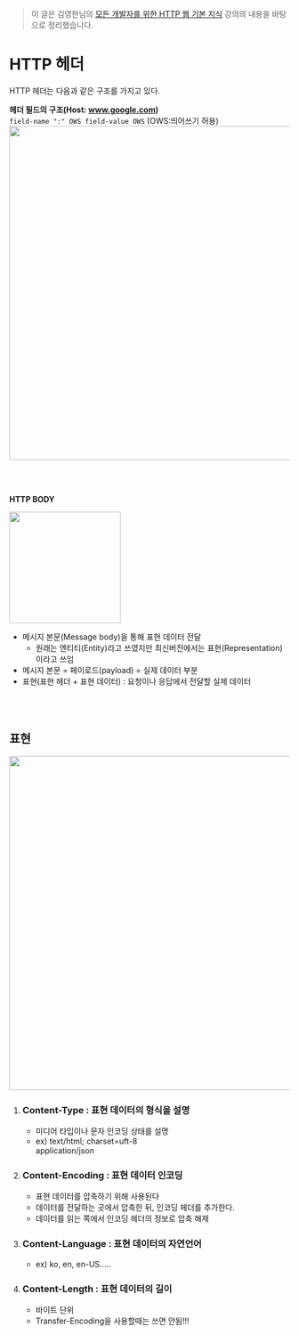 > 이 글은 김영한님의 [모든 개발자를 위한 HTTP 웹 기본 지식](https://www.inflearn.com/course/http-%EC%9B%B9-%EB%84%A4%ED%8A%B8%EC%9B%8C%ED%81%AC/dashboard) 강의의 내용을 바탕으로 정리했습니다.

# HTTP 헤더
HTTP 헤더는 다음과 같은 구조를 가지고 있다.

**헤더 필드의 구조(Host: www.google.com)**</br>
`field-name ":" OWS field-value OWS` (OWS:띄어쓰기 허용)</br>
<img src = "https://user-images.githubusercontent.com/84119178/186613927-c2da2854-f8d0-47bd-84c7-887cb45b276e.png" width = "600">

</br></br>

**HTTP BODY**

<img src = "https://user-images.githubusercontent.com/84119178/186615214-464617c1-be50-4aad-b913-88b6ab4aaf05.png" height = "200">

- 메시지 본문(Message body)을 통해 표현 데이터 전달
    - 원래는 엔티티(Entity)라고 쓰였지만 최신버전에서는 표현(Representation)이라고 쓰임
- 메시지 본문 = 페이로드(payload) = 실제 데이터 부분
- 표현(표현 헤더 + 표현 데이터) : 요청이나 응답에서 전달할 실제 데이터

</br></br>

## 표현
<img src = "https://user-images.githubusercontent.com/84119178/186644703-d5941579-8d3e-418e-b75c-76e8d1350b28.png" width = "600">

1. ### Content-Type : 표현 데이터의 형식을 설명
    - 미디어 타입이나 문자 인코딩 상태를 설명
    - ex) text/html; charset=uft-8</br>
        application/json</br>

2. ### Content-Encoding : 표현 데이터 인코딩
    - 표현 데이터를 압축하기 위해 사용된다
    - 데이터를 전달하는 곳에서 압축한 뒤, 인코딩 헤더를 추가한다.
    - 데이터를 읽는 쪽에서 인코딩 헤더의 정보로 압축 해제
3. ### Content-Language : 표현 데이터의 자연언어
    - ex) ko, en, en-US.....
4. ### Content-Length : 표현 데이터의 길이
    - 바이트 단위
    - Transfer-Encoding을 사용할때는 쓰면 안됨!!!
